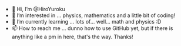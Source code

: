 - 👋 Hi, I’m @HiroYuroku
- 👀 I’m interested in ... physics, mathematics and a little bit of coding!
- 🌱 I’m currently learning ... lots of... well... math and physics :D
- 📫 How to reach me ... dunno how to use GitHub yet, but if there is anything like a pm in here, that's the way.
    Thanks!

<!---
HiroYuroku/HiroYuroku is a ✨ special ✨ repository because its `README.md` (this file) appears on your GitHub profile.
You can click the Preview link to take a look at your changes.
--->
